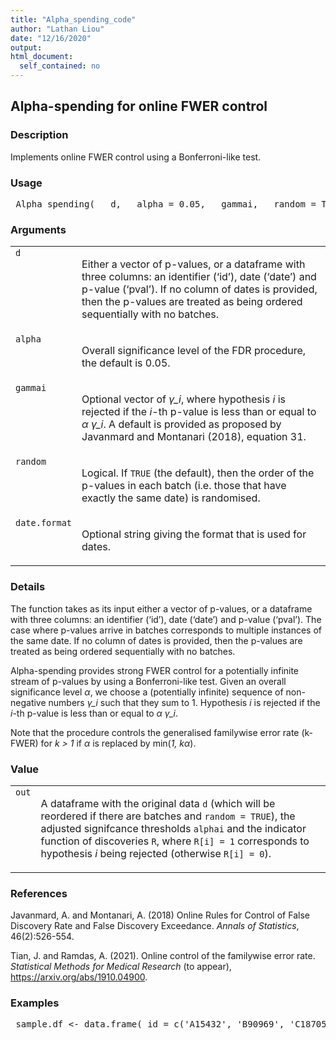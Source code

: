 ```yaml
---
title: "Alpha_spending_code"
author: "Lathan Liou"
date: "12/16/2020"
output: 
html_document:
  self_contained: no
---
```




 
<h2>Alpha-spending for online FWER control</h2>  <h3>Description</h3>  <p>Implements online FWER control using a Bonferroni-like test. </p>   <h3>Usage</h3>  <pre> Alpha_spending(   d,   alpha = 0.05,   gammai,   random = TRUE,   date.format = "%Y-%m-%d" ) </pre>   <h3>Arguments</h3>  <table summary="R argblock"> <tr valign="top"><td><code>d</code></td> <td> <p>Either a vector of p-values, or a dataframe with three columns: an identifier (&lsquo;id&rsquo;), date (&lsquo;date&rsquo;) and p-value (&lsquo;pval&rsquo;). If no column of dates is provided, then the p-values are treated as being ordered sequentially with no batches.</p> </td></tr> <tr valign="top"><td><code>alpha</code></td> <td> <p>Overall significance level of the FDR procedure, the default is 0.05.</p> </td></tr> <tr valign="top"><td><code>gammai</code></td> <td> <p>Optional vector of <i>&gamma;_i</i>, where hypothesis <i>i</i> is rejected if the <i>i</i>-th p-value is less than or equal to <i>&alpha; &gamma;_i</i>. A default is provided as proposed by Javanmard and Montanari (2018), equation 31.</p> </td></tr> <tr valign="top"><td><code>random</code></td> <td> <p>Logical. If <code>TRUE</code> (the default), then the order of the p-values in each batch (i.e. those that have exactly the same date) is randomised.</p> </td></tr> <tr valign="top"><td><code>date.format</code></td> <td> <p>Optional string giving the format that is used for dates.</p> </td></tr> </table>   <h3>Details</h3>  <p>The function takes as its input either a vector of p-values, or a dataframe with three columns: an identifier (&lsquo;id&rsquo;), date (&lsquo;date&rsquo;) and p-value (&lsquo;pval&rsquo;). The case where p-values arrive in batches corresponds to multiple instances of the same date. If no column of dates is provided, then the p-values are treated as being ordered sequentially with no batches. </p> <p>Alpha-spending provides strong FWER control for a potentially infinite stream of p-values by using a Bonferroni-like test. Given an overall significance level <i>&alpha;</i>, we choose a (potentially infinite) sequence of non-negative numbers <i>&gamma;_i</i> such that they sum to 1. Hypothesis <i>i</i> is rejected if the <i>i</i>-th p-value is less than or equal to <i>&alpha; &gamma;_i</i>. </p> <p>Note that the procedure controls the generalised familywise error rate (k-FWER) for <i>k &gt; 1</i> if <i>&alpha;</i> is replaced by min(<i>1, k&alpha;</i>). </p>   <h3>Value</h3>  <table summary="R valueblock"> <tr valign="top"><td><code>out</code></td> <td> <p> A dataframe with the original data <code>d</code> (which will be reordered if there are batches and <code>random = TRUE</code>), the adjusted signifcance thresholds <code>alphai</code> and the indicator function of discoveries <code>R</code>, where <code>R[i] = 1</code> corresponds to hypothesis <i>i</i> being rejected (otherwise <code>R[i] = 0</code>).</p> </td></tr> </table>   <h3>References</h3>  <p>Javanmard, A. and Montanari, A. (2018) Online Rules for Control of False Discovery Rate and False Discovery Exceedance. <em>Annals of Statistics</em>, 46(2):526-554. </p> <p>Tian, J. and Ramdas, A. (2021). Online control of the familywise error rate. <em>Statistical Methods for Medical Research</em> (to appear), <a href="https://arxiv.org/abs/1910.04900">https://arxiv.org/abs/1910.04900</a>. </p>   <h3>Examples</h3>  <pre> sample.df &lt;- data.frame( id = c('A15432', 'B90969', 'C18705', 'B49731', 'E99902',     'C38292', 'A30619', 'D46627', 'E29198', 'A41418',     'D51456', 'C88669', 'E03673', 'A63155', 'B66033'), date = as.Date(c(rep('2014-12-01',3),                 rep('2015-09-21',5),                 rep('2016-05-19',2),                 '2016-11-12',                 rep('2017-03-27',4))), pval = c(2.90e-17, 0.06743, 0.01514, 0.08174, 0.00171,         3.60e-05, 0.79149, 0.27201, 0.28295, 7.59e-08,         0.69274, 0.30443, 0.00136, 0.72342, 0.54757))  set.seed(1); Alpha_spending(sample.df)  Alpha_spending(sample.df, random=FALSE)  set.seed(1); Alpha_spending(sample.df, alpha=0.1)   </pre>   </body></html> 
